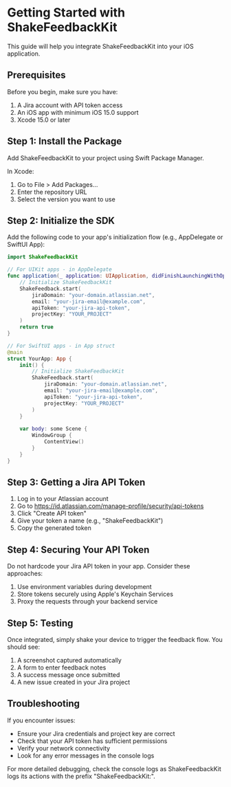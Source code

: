 # Getting Started with ShakeFeedbackKit

This guide will help you integrate ShakeFeedbackKit into your iOS application.

## Prerequisites

Before you begin, make sure you have:

1. A Jira account with API token access
2. An iOS app with minimum iOS 15.0 support
3. Xcode 15.0 or later

## Step 1: Install the Package

Add ShakeFeedbackKit to your project using Swift Package Manager.

In Xcode:
1. Go to File > Add Packages...
2. Enter the repository URL
3. Select the version you want to use

## Step 2: Initialize the SDK

Add the following code to your app's initialization flow (e.g., AppDelegate or SwiftUI App):

```swift
import ShakeFeedbackKit

// For UIKit apps - in AppDelegate
func application(_ application: UIApplication, didFinishLaunchingWithOptions launchOptions: [UIApplication.LaunchOptionsKey: Any]?) -> Bool {
    // Initialize ShakeFeedbackKit
    ShakeFeedback.start(
        jiraDomain: "your-domain.atlassian.net",
        email: "your-jira-email@example.com",
        apiToken: "your-jira-api-token",
        projectKey: "YOUR_PROJECT"
    )
    return true
}

// For SwiftUI apps - in App struct
@main
struct YourApp: App {
    init() {
        // Initialize ShakeFeedbackKit
        ShakeFeedback.start(
            jiraDomain: "your-domain.atlassian.net",
            email: "your-jira-email@example.com",
            apiToken: "your-jira-api-token",
            projectKey: "YOUR_PROJECT"
        )
    }
    
    var body: some Scene {
        WindowGroup {
            ContentView()
        }
    }
}
```

## Step 3: Getting a Jira API Token

1. Log in to your Atlassian account
2. Go to https://id.atlassian.com/manage-profile/security/api-tokens
3. Click "Create API token"
4. Give your token a name (e.g., "ShakeFeedbackKit")
5. Copy the generated token

## Step 4: Securing Your API Token

Do not hardcode your Jira API token in your app. Consider these approaches:

1. Use environment variables during development
2. Store tokens securely using Apple's Keychain Services
3. Proxy the requests through your backend service

## Step 5: Testing

Once integrated, simply shake your device to trigger the feedback flow. You should see:

1. A screenshot captured automatically
2. A form to enter feedback notes
3. A success message once submitted
4. A new issue created in your Jira project

## Troubleshooting

If you encounter issues:

- Ensure your Jira credentials and project key are correct
- Check that your API token has sufficient permissions
- Verify your network connectivity
- Look for any error messages in the console logs

For more detailed debugging, check the console logs as ShakeFeedbackKit logs its actions with the prefix "ShakeFeedbackKit:".
